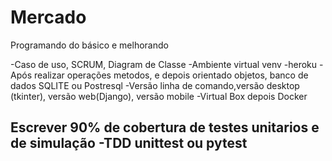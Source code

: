 # Mercado

Programando do básico e melhorando

-Caso de uso, SCRUM, Diagram de Classe
-Ambiente virtual venv
-heroku
-Após realizar operações metodos, e depois orientado objetos, banco de dados SQLITE ou Postresql
-Versão linha de comando,versão desktop (tkinter), versão web(Django), versão mobile
-Virtual Box depois Docker


Escrever 90% de cobertura de testes unitarios e de simulação
-TDD unittest ou pytest
-